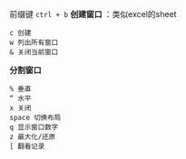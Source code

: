 前缀键 `ctrl + b`
**创建窗口** ：类似excel的sheet
```
c 创建
w 列出所有窗口
& 关闭当前窗口
```
**分割窗口**
```
% 垂直
“ 水平
x 关闭
space 切换布局
q 显示窗口数字
z 最大化/还原
[ 翻看记录
```